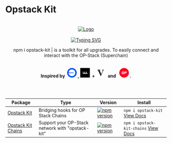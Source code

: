 # Opstack Kit

<div align="center">
  <br>
  <div align="center">
    <a href="https://opstack-kit.pages.dev">
      <img src="https://avatars.githubusercontent.com/u/176029081?s=200&v=4" title="Logo" alt="Logo" width="200" height="200"/>
    </a> 
    <br><br>
    <a href="https://x.com/opstackkit/status/1815366835715682495"><img src="https://readme-typing-svg.demolab.com?font=JetBrains+Mono&weight=800&size=30&pause=1000&center=true&repeat=false&random=false&width=435&lines&color=F70000&width=435&lines=Opstack+Kit" alt="Typing SVG" /></a> <br>
  </div>
  <p>npm i opstack-kit | is a toolkit for all upgrades. To easily connect and interact with the OP-Stack (Superchain)</p>
  <br>
  <b>Inspired by&nbsp;
    <img src="https://github.com/opstack-kit/.github/blob/main/base.png" title="Base" alt="Base" width="30" height="30"/>&nbsp;, 
    <img src="https://github.com/opstack-kit/.github/blob/main/wagmi.png" title="Wagmi" alt="Wagmi" width="30" height="30"/>&nbsp; + 
    <img src="https://github.com/opstack-kit/.github/blob/main/viem.png" title="Viem" alt="Viem" width="30" height="30"/>&nbsp; and &nbsp;
    <img src="https://github.com/opstack-kit/.github/blob/main/op.png" title="Optimism" alt="Optimism" width="30" height="30"/>&nbsp;.</b>
  
  <br><br>
  
| Package            | Type                                                   | Version | Install |
|--------------------|--------------------------------------------------------|---------|---------|
| [Opstack Kit](https://github.com/opstack-kit/opstack-kit)        | Bridging hooks for OP Stack Chains                     | [![npm version](https://badge.fury.io/js/opstack-kit.svg)](https://badge.fury.io/js/opstack-kit) | `npm i opstack-kit` [View Docs](https://opstack-kit.pages.dev) |
| [Opstack Kit Chains](https://github.com/opstack-kit/opstack-kit-chains) | Support your OP-Stack network with "opstack-kit"       | [![npm version](https://badge.fury.io/js/opstack-kit-chains.svg)](https://badge.fury.io/js/opstack-kit-chains) | `npm i opstack-kit-chains` [View Docs](https://opstack-kit.pages.dev/docs/opstack-kit-chains.html) |

</div>

